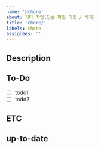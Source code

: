 ```yaml
---
name: '🧹chore'
about: 기타 작업(단순 파일 이동 / 삭제)
title: 'chore/'
labels: chore
assignees: ''
---
```


## Description

<!-- 어떤 작업인인지 작성해주세요. -->

## To-Do

- [ ] todo1
- [ ] todo2

## ETC

<!-- 기타 알려야 하는 상황을 적어주세요 -->

## up-to-date

<!-- 작업이 완료 예정인 시점을 적어주세요 -->
